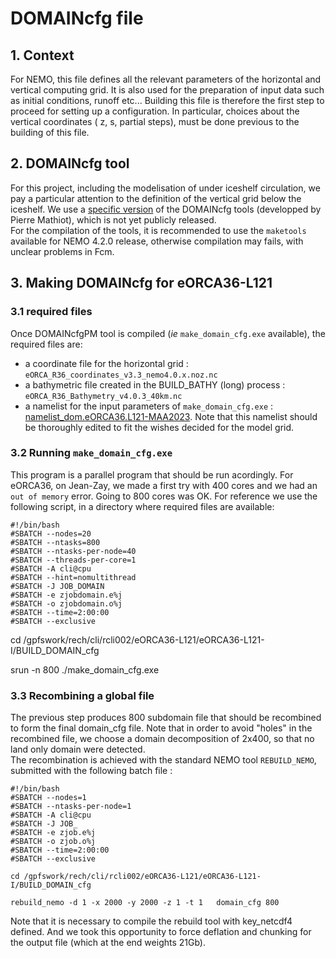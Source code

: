 # DOMAINcfg file
## 1. Context
For NEMO, this file defines all the relevant parameters of the horizontal and vertical computing grid. It is also used for the preparation of input data such as initial conditions, runoff etc... Building this file is therefore the first step to proceed for setting up a configuration. In particular, choices about the vertical coordinates ( z, s, partial steps), must be done previous to the building of this file. 
## 2. DOMAINcfg tool
For this project, including the modelisation of under iceshelf circulation, we pay a particular
attention to the definition of the vertical grid below the iceshelf.  We use a
[specific version](SOURCES/DOMAINcfgPM)  of the DOMAINcfg tools (developped by Pierre Mathiot),
which is not yet publicly released.  
For the compilation of the tools, it is recommended to use the `maketools` available for NEMO 4.2.0 release, otherwise compilation may fails, with unclear problems in Fcm.
## 3. Making DOMAINcfg for eORCA36-L121
### 3.1 required files
Once DOMAINcfgPM tool is compiled (*ie* `make_domain_cfg.exe` available), the required files are:
  * a coordinate file for the horizontal grid : `eORCA_R36_coordinates_v3.3_nemo4.0.x.noz.nc`
  * a bathymetric file created in the BUILD_BATHY (long) process : `eORCA_R36_Bathymetry_v4.0.3_40km.nc`
  * a namelist for the input parameters of `make_domain_cfg.exe` : [namelist_dom.eORCA36.L121-MAA2023](NAMELIST/namelist_dom.eORCA36.L121-MAA2023). Note that this namelist should be thoroughly edited to fit the wishes decided for the model grid.
### 3.2 Running  `make_domain_cfg.exe`
 This program is a parallel program that should be run acordingly. For eORCA36, on Jean-Zay, we made a first try with 400 cores and we had an `out of memory` error. Going to 800 cores was OK. For reference we use the following script, in a directory where required files are available:

```
#!/bin/bash
#SBATCH --nodes=20
#SBATCH --ntasks=800
#SBATCH --ntasks-per-node=40
#SBATCH --threads-per-core=1
#SBATCH -A cli@cpu
#SBATCH --hint=nomultithread
#SBATCH -J JOB_DOMAIN
#SBATCH -e zjobdomain.e%j
#SBATCH -o zjobdomain.o%j
#SBATCH --time=2:00:00
#SBATCH --exclusive
```

cd /gpfswork/rech/cli/rcli002/eORCA36-L121/eORCA36-L121-I/BUILD_DOMAIN_cfg

srun -n 800 ./make_domain_cfg.exe

### 3.3 Recombining a global file
The previous step produces 800 subdomain file that should be recombined to form the final domain_cfg
file. Note that in order to avoid "holes" in the recombined file, we choose a domain decomposition of 2x400, so that no land only domain were detected.  
The recombination is achieved with the standard NEMO tool `REBUILD_NEMO`, submitted with the following batch file :

```
#!/bin/bash
#SBATCH --nodes=1
#SBATCH --ntasks-per-node=1
#SBATCH -A cli@cpu
#SBATCH -J JOB_
#SBATCH -e zjob.e%j
#SBATCH -o zjob.o%j
#SBATCH --time=2:00:00
#SBATCH --exclusive

cd /gpfswork/rech/cli/rcli002/eORCA36-L121/eORCA36-L121-I/BUILD_DOMAIN_cfg

rebuild_nemo -d 1 -x 2000 -y 2000 -z 1 -t 1   domain_cfg 800

```
 Note that it is necessary to compile the rebuild tool with key_netcdf4 defined. And we took this
opportunity to force deflation and chunking for the output file (which at the end weights 21Gb).



